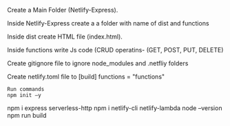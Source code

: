 Create a Main Folder (Netlify-Express). 

Inside Netlify-Express create a a folder with name of dist and functions 

Inside dist create HTML file (index.html). 

Inside functions write Js code (CRUD operatins- (GET, POST, PUT, DELETE) 

Create gitignore file to ignore node_modules and  .netfliy folders 

Create netlify.toml file to [build] functions = "functions" 

    Run commands 
    npm init –y 
   npm i express serverless-http 
   npm i netlify-cli netlify-lambda 
   node –version 
   npm run build 

    
